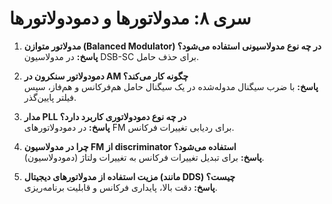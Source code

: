 # سری ۸: مدولاتورها و دمودولاتورها

1. **مدولاتور متوازن (Balanced Modulator) در چه نوع مدولاسیونی استفاده می‌شود؟**  
   **پاسخ:** در مدولاسیون DSB-SC برای حذف حامل.

2. **دمودولاتور سنکرون در AM چگونه کار می‌کند؟**  
   **پاسخ:** با ضرب سیگنال مدوله‌شده در یک سیگنال حامل هم‌فرکانس و هم‌فاز، سپس فیلتر پایین‌گذر.

3. **مدار PLL در چه نوع دمودولاتوری کاربرد دارد؟**  
   **پاسخ:** در دمودولاتورهای FM برای ردیابی تغییرات فرکانس.

4. **چرا در مدولاسیون FM از discriminator استفاده می‌شود؟**  
   **پاسخ:** برای تبدیل تغییرات فرکانس به تغییرات ولتاژ (دمودولاسیون).

5. **مزیت استفاده از مدولاتورهای دیجیتال (مانند DDS) چیست؟**  
   **پاسخ:** دقت بالا، پایداری فرکانس و قابلیت برنامه‌ریزی.
